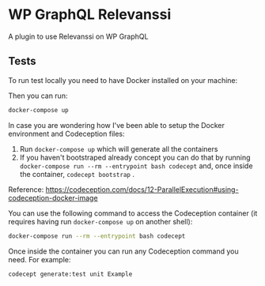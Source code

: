 # WP GraphQL Relevanssi

A plugin to use Relevanssi on WP GraphQL 

## Tests

To run test locally you need to have Docker installed on your machine:

Then you can run:

```bash
docker-compose up
```

In case you are wondering how I've been able to setup the Docker environment and Codeception files:

1. Run `docker-compose up` which will generate all the containers
1. If you haven't bootstraped already concept you can do that by running `docker-compose run --rm --entrypoint bash codecept` and, once inside the container, `codecept bootstrap` .

Reference:
https://codeception.com/docs/12-ParallelExecution#using-codeception-docker-image

You can use the following command to access the Codeception container (it requires having run `docker-compose up` on another shell):

```bash
docker-compose run --rm --entrypoint bash codecept
```

Once inside the container you can run any Codeception command you need. For example:

```bash
codecept generate:test unit Example
```